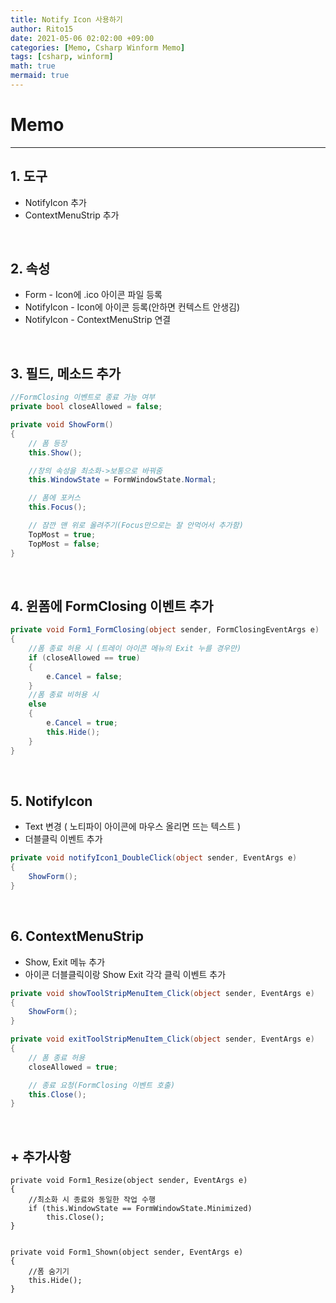 ```yaml
---
title: Notify Icon 사용하기
author: Rito15
date: 2021-05-06 02:02:00 +09:00
categories: [Memo, Csharp Winform Memo]
tags: [csharp, winform]
math: true
mermaid: true
---
```


# Memo
---

## 1. 도구
 - NotifyIcon 추가
 - ContextMenuStrip 추가

<br>

## 2. 속성
 - Form - Icon에 .ico 아이콘 파일 등록
 - NotifyIcon - Icon에 아이콘 등록(안하면 컨텍스트 안생김)
 - NotifyIcon - ContextMenuStrip 연결

<br>

## 3. 필드, 메소드 추가

```cs
//FormClosing 이벤트로 종료 가능 여부
private bool closeAllowed = false;

private void ShowForm()
{
    // 폼 등장
    this.Show();

    //창의 속성을 최소화->보통으로 바꿔줌
    this.WindowState = FormWindowState.Normal;

    // 폼에 포커스
    this.Focus();

    // 잠깐 맨 위로 올려주기(Focus만으로는 잘 안먹어서 추가함)
    TopMost = true;
    TopMost = false;
}
```

<br>

## 4. 윈폼에 FormClosing 이벤트 추가

```cs
private void Form1_FormClosing(object sender, FormClosingEventArgs e)
{
    //폼 종료 허용 시 (트레이 아이콘 메뉴의 Exit 누를 경우만)
    if (closeAllowed == true)
    {
        e.Cancel = false;
    }
    //폼 종료 비허용 시
    else
    {
        e.Cancel = true;
        this.Hide();
    }
}
```

<br>

## 5. NotifyIcon
 - Text 변경 ( 노티파이 아이콘에 마우스 올리면 뜨는 텍스트 )
 - 더블클릭 이벤트 추가

```cs
private void notifyIcon1_DoubleClick(object sender, EventArgs e)
{
    ShowForm();
}
```

<br>

## 6. ContextMenuStrip
 - Show, Exit 메뉴 추가
 - 아이콘 더블클릭이랑 Show Exit 각각 클릭 이벤트 추가

```cs
private void showToolStripMenuItem_Click(object sender, EventArgs e)
{
    ShowForm();
}

private void exitToolStripMenuItem_Click(object sender, EventArgs e)
{
    // 폼 종료 허용
    closeAllowed = true;

    // 종료 요청(FormClosing 이벤트 호출)
    this.Close();
}
```


<br>

## + 추가사항

```
private void Form1_Resize(object sender, EventArgs e)
{
    //최소화 시 종료와 동일한 작업 수행
    if (this.WindowState == FormWindowState.Minimized)
        this.Close();
}


private void Form1_Shown(object sender, EventArgs e)
{
    //폼 숨기기
    this.Hide();
}
```



